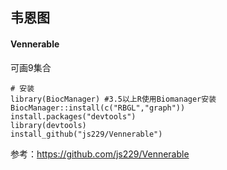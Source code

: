 ## 韦恩图

#### Vennerable
可画9集合

    # 安装
    library(BiocManager) #3.5以上R使用Biomanager安装
    BiocManager::install(c("RBGL","graph"))
    install.packages("devtools")
    library(devtools)
    install_github("js229/Vennerable")
    
参考：https://github.com/js229/Vennerable
